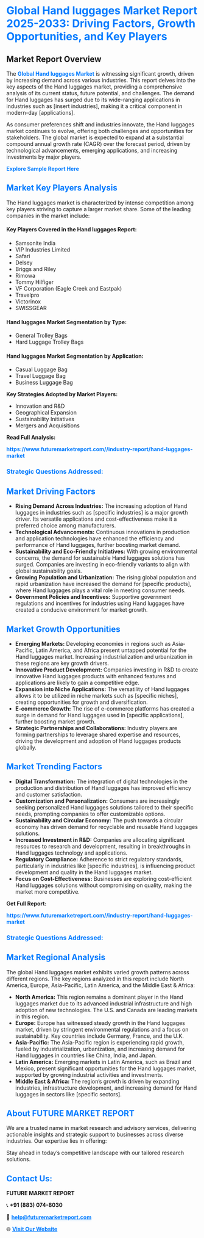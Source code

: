<h1 style="color: #007BFF;">Global Hand luggages Market Report 2025-2033: Driving Factors, Growth Opportunities, and Key Players</h1>

<section id="overview">
<h2>Market Report Overview</h2>
<p>The <a href="https://www.futuremarketreport.com//industry-report/hand-luggages-market" style="color: #007BFF; text-decoration: none;"><strong>Global Hand luggages Market</strong></a> is witnessing significant growth, driven by increasing demand across various industries. This report delves into the key aspects of the Hand luggages market, providing a comprehensive analysis of its current status, future potential, and challenges. The demand for Hand luggages has surged due to its wide-ranging applications in industries such as [insert industries], making it a critical component in modern-day [applications].</p>
<p>As consumer preferences shift and industries innovate, the Hand luggages market continues to evolve, offering both challenges and opportunities for stakeholders. The global market is expected to expand at a substantial compound annual growth rate (CAGR) over the forecast period, driven by technological advancements, emerging applications, and increasing investments by major players.</p>
</section>

<section id="overview">
<p><a href="https://www.futuremarketreport.com//request-sample/reportId=61791" style="color: #007BFF; text-decoration: none;"><strong>Explore Sample Report Here</strong></a></p>
</section>

<section id="key-players">
<h2 style="color: #007BFF;">Market Key Players Analysis</h2>
<p>The Hand luggages market is characterized by intense competition among key players striving to capture a larger market share. Some of the leading companies in the market include:</p>
<h4>Key Players Covered in the Hand luggages Report:</h4>
<ul><li>Samsonite India</li><li>VIP Industries Limited</li><li>Safari</li><li>Delsey</li><li>Briggs and Riley</li><li>Rimowa</li><li>Tommy Hilfiger</li><li>VF Corporation (Eagle Creek and Eastpak)</li><li>Travelpro</li><li>Victorinox</li><li>SWISSGEAR</li></ul>
<h4>Hand luggages Market Segmentation by Type:</h4>
<ul><li>General Trolley Bags</li><li>Hard Luggage Trolley Bags</li></ul>

<h4>Hand luggages Market Segmentation by Application:</h4>
<ul><li>Casual Luggage Bag</li><li>Travel Luggage Bag</li><li>Business Luggage Bag</li></ul>
<p><strong>Key Strategies Adopted by Market Players:</strong></p>
<ul>
<li>Innovation and R&D</li>
<li>Geographical Expansion</li>
<li>Sustainability Initiatives</li>
<li>Mergers and Acquisitions</li>
</ul>
</section>

<section>
<p><strong>Read Full Analysis: </strong></p><a href="https://www.futuremarketreport.com//industry-report/hand-luggages-market" style="color: #007BFF; text-decoration: none;"><strong>https://www.futuremarketreport.com//industry-report/hand-luggages-market</strong></a>
<h3 style="color: #007BFF;">Strategic Questions Addressed:</h3>
</section>

<section id="driving-factors">
<h2 style="color: #007BFF;">Market Driving Factors</h2>
<ul>
<li><strong>Rising Demand Across Industries:</strong> The increasing adoption of Hand luggages in industries such as [specific industries] is a major growth driver. Its versatile applications and cost-effectiveness make it a preferred choice among manufacturers.</li>
<li><strong>Technological Advancements:</strong> Continuous innovations in production and application technologies have enhanced the efficiency and performance of Hand luggages, further boosting market demand.</li>
<li><strong>Sustainability and Eco-Friendly Initiatives:</strong> With growing environmental concerns, the demand for sustainable Hand luggages solutions has surged. Companies are investing in eco-friendly variants to align with global sustainability goals.</li>
<li><strong>Growing Population and Urbanization:</strong> The rising global population and rapid urbanization have increased the demand for [specific products], where Hand luggages plays a vital role in meeting consumer needs.</li>
<li><strong>Government Policies and Incentives:</strong> Supportive government regulations and incentives for industries using Hand luggages have created a conducive environment for market growth.</li>
</ul>
</section>

<section id="growth-opportunities">
<h2 style="color: #007BFF;">Market Growth Opportunities</h2>
<ul>
<li><strong>Emerging Markets:</strong> Developing economies in regions such as Asia-Pacific, Latin America, and Africa present untapped potential for the Hand luggages market. Increasing industrialization and urbanization in these regions are key growth drivers.</li>
<li><strong>Innovative Product Development:</strong> Companies investing in R&D to create innovative Hand luggages products with enhanced features and applications are likely to gain a competitive edge.</li>
<li><strong>Expansion into Niche Applications:</strong> The versatility of Hand luggages allows it to be utilized in niche markets such as [specific niches], creating opportunities for growth and diversification.</li>
<li><strong>E-commerce Growth:</strong> The rise of e-commerce platforms has created a surge in demand for Hand luggages used in [specific applications], further boosting market growth.</li>
<li><strong>Strategic Partnerships and Collaborations:</strong> Industry players are forming partnerships to leverage shared expertise and resources, driving the development and adoption of Hand luggages products globally.</li>
</ul>
</section>

<section id="trending-factors">
<h2 style="color: #007BFF;">Market Trending Factors</h2>
<ul>
<li><strong>Digital Transformation:</strong> The integration of digital technologies in the production and distribution of Hand luggages has improved efficiency and customer satisfaction.</li>
<li><strong>Customization and Personalization:</strong> Consumers are increasingly seeking personalized Hand luggages solutions tailored to their specific needs, prompting companies to offer customizable options.</li>
<li><strong>Sustainability and Circular Economy:</strong> The push towards a circular economy has driven demand for recyclable and reusable Hand luggages solutions.</li>
<li><strong>Increased Investment in R&D:</strong> Companies are allocating significant resources to research and development, resulting in breakthroughs in Hand luggages technology and applications.</li>
<li><strong>Regulatory Compliance:</strong> Adherence to strict regulatory standards, particularly in industries like [specific industries], is influencing product development and quality in the Hand luggages market.</li>
<li><strong>Focus on Cost-Effectiveness:</strong> Businesses are exploring cost-efficient Hand luggages solutions without compromising on quality, making the market more competitive.</li>
</ul>
</section>

<section>
<p><strong>Get Full Report: </strong></p><a href="https://www.futuremarketreport.com//industry-report/hand-luggages-market" style="color: #007BFF; text-decoration: none;"><strong>https://www.futuremarketreport.com//industry-report/hand-luggages-market</strong></a>
<h3 style="color: #007BFF;">Strategic Questions Addressed:</h3>
</section>


<section id="regional-analysis">
<h2 style="color: #007BFF;">Market Regional Analysis</h2>
<p>The global Hand luggages market exhibits varied growth patterns across different regions. The key regions analyzed in this report include North America, Europe, Asia-Pacific, Latin America, and the Middle East & Africa:</p>
<ul>
<li><strong>North America:</strong> This region remains a dominant player in the Hand luggages market due to its advanced industrial infrastructure and high adoption of new technologies. The U.S. and Canada are leading markets in this region.</li>
<li><strong>Europe:</strong> Europe has witnessed steady growth in the Hand luggages market, driven by stringent environmental regulations and a focus on sustainability. Key countries include Germany, France, and the U.K.</li>
<li><strong>Asia-Pacific:</strong> The Asia-Pacific region is experiencing rapid growth, fueled by industrialization, urbanization, and increasing demand for Hand luggages in countries like China, India, and Japan.</li>
<li><strong>Latin America:</strong> Emerging markets in Latin America, such as Brazil and Mexico, present significant opportunities for the Hand luggages market, supported by growing industrial activities and investments.</li>
<li><strong>Middle East & Africa:</strong> The region’s growth is driven by expanding industries, infrastructure development, and increasing demand for Hand luggages in sectors like [specific sectors].</li>
</ul>
</section>

<footer>
<h2 style="color: #007BFF;">About FUTURE MARKET REPORT</h2>
<p>We are a trusted name in market research and advisory services, delivering actionable insights and strategic support to businesses across diverse industries. Our expertise lies in offering:</p>

<p>Stay ahead in today’s competitive landscape with our tailored research solutions.</p>

<h2 style="color: #007BFF;">Contact Us:</h2>
<p><strong>FUTURE MARKET REPORT</strong></p>
<p>📞 <strong>+91 (883) 074-8030</strong></p>
<p>📧 <strong><a href="mailto:help@futuremarketreport.com" style="color: #007BFF;">help@futuremarketreport.com</a></strong></p>
<p>🌐 <strong><a href="https://www.futuremarketreport.com/" style="color: #007BFF;">Visit Our Website</a></strong></p>
</footer>